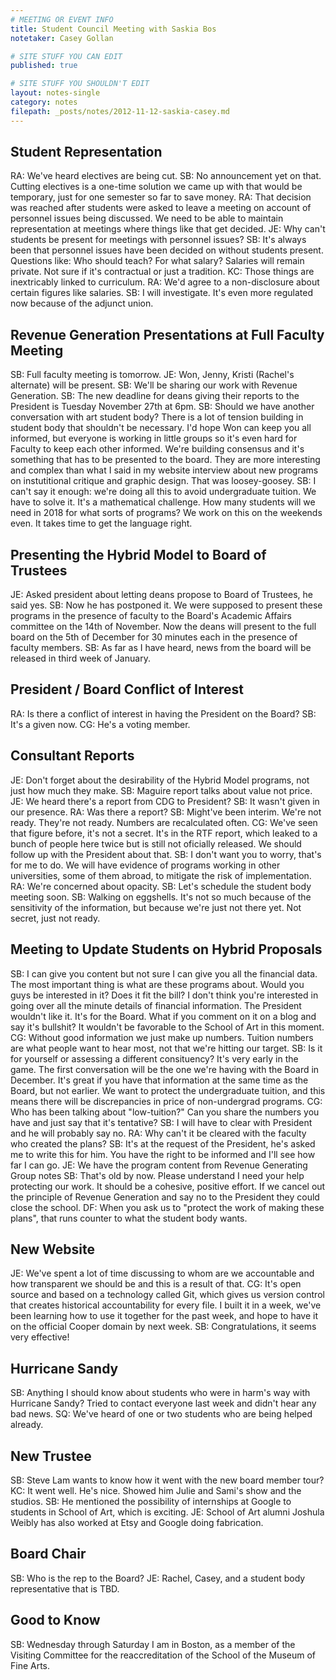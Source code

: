```yaml
---
# MEETING OR EVENT INFO
title: Student Council Meeting with Saskia Bos
notetaker: Casey Gollan

# SITE STUFF YOU CAN EDIT
published: true

# SITE STUFF YOU SHOULDN'T EDIT
layout: notes-single
category: notes
filepath: _posts/notes/2012-11-12-saskia-casey.md
---
```


## Student Representation

RA: We've heard electives are being cut.
SB: No announcement yet on that. Cutting electives is a one-time solution we came up with that would be temporary, just for one semester so far to save money.
RA: That decision was reached after students were asked to leave a meeting on account of personnel issues being discussed. We need to be able to maintain representation at meetings where things like that get decided.
JE: Why can't students be present for meetings with personnel issues?
SB: It's always been that personnel issues have been decided on without students present. Questions like: Who should teach? For what salary? Salaries will remain private. Not sure if it's contractual or just a tradition.
KC: Those things are inextricably linked to curriculum.
RA: We'd agree to a non-disclosure about certain figures like salaries.
SB: I will investigate. It's even more regulated now because of the adjunct union.

## Revenue Generation Presentations at Full Faculty Meeting

SB: Full faculty meeting is tomorrow.
JE: Won, Jenny, Kristi (Rachel's alternate) will be present.
SB: We'll be sharing our work with Revenue Generation.
SB: The new deadline for deans giving their reports to the President is Tuesday November 27th at 6pm.
SB: Should we have another conversation with art student body? There is a lot of tension building in student body that shouldn't be necessary. I'd hope Won can keep you all informed, but everyone is working in little groups so it's even hard for Faculty to keep each other informed. We're building consensus and it's something that has to be presented to the board. They are more interesting and complex than what I said in my website interview about new programs on instutitional critique and graphic design. That was loosey-goosey.
SB: I can't say it enough: we're doing all this to avoid undergraduate tuition. We have to solve it. It's a mathematical challenge. How many students will we need in 2018 for what sorts of programs? We work on this on the weekends even. It takes time to get the language right.

## Presenting the Hybrid Model to Board of Trustees

JE: Asked president about letting deans propose to Board of Trustees, he said yes.
SB: Now he has postponed it. We were supposed to present these programs in the presence of faculty to the Board's Academic Affairs committee on the 14th of November. Now the deans will present to the full board on the 5th of December for 30 minutes each in the presence of faculty members.
SB: As far as I have heard, news from the board will be released in third week of January.

## President / Board Conflict of Interest

RA: Is there a conflict of interest in having the President on the Board?
SB: It's a given now.
CG: He's a voting member.

## Consultant Reports

JE: Don't forget about the desirability of the Hybrid Model programs, not just how much they make.
SB: Maguire report talks about value not price.
JE: We heard there's a report from CDG to President?
SB: It wasn't given in our presence.
RA: Was there a report?
SB: Might've been interim. We're not ready. They're not ready. Numbers are recalculated often.
CG: We've seen that figure before, it's not a secret. It's in the RTF report, which leaked to a bunch of people here twice but is still not oficially released. We should follow up with the President about that.
SB: I don't want you to worry, that's for me to do. We will have evidence of programs working in other universities, some of them abroad, to mitigate the risk of implementation.
RA: We're concerned about opacity.
SB: Let's schedule the student body meeting soon.
SB: Walking on eggshells. It's not so much because of the sensitivity of the information, but because we're just not there yet. Not secret, just not ready.

## Meeting to Update Students on Hybrid Proposals

SB: I can give you content but not sure I can give you all the financial data. The most important thing is what are these programs about. Would you guys be interested in it? Does it fit the bill?  I don't think you're interested in going over all the minute details of financial information. The President wouldn't like it. It's for the Board. What if you comment on it on a blog and say it's bullshit? It wouldn't be favorable to the School of Art in this moment.
CG: Without good information we just make up numbers. Tuition numbers are what people want to hear most, not that we're hitting our target.
SB: Is it for yourself or assessing a different consituency? It's very early in the game. The first conversation will be the one we're having with the Board in December. It's great if you have that information at the same time as the Board, but not earlier. We want to protect the undergraduate tuition, and this means there will be discrepancies in price of non-undergrad programs.
CG: Who has been talking about "low-tuition?" Can you share the numbers you have and just say that it's tentative?
SB: I will have to clear with President and he will probably say no.
RA: Why can't it be cleared with the faculty who created the plans?
SB: It's at the request of the President, he's asked me to write this for him. You have the right to be informed and I'll see how far I can go.
JE: We have the program content from Revenue Generating Group notes
SB: That's old by now. Please understand I need your help protecting our work. It should be a cohesive, positive effort. If we cancel out the principle of Revenue Generation and say no to the President they could close the school.
DF: When you ask us to "protect the work of making these plans", that runs counter to what the student body wants.

## New Website

JE: We've spent a lot of time discussing to whom are we accountable and how transparent we should be and this is a result of that.
CG: It's open source and based on a technology called Git, which gives us version control that creates historical accountability for every file. I built it in a week, we've been learning how to use it together for the past week, and hope to have it on the official Cooper domain by next week.
SB: Congratulations, it seems very effective!

## Hurricane Sandy

SB: Anything I should know about students who were in harm's way with Hurricane Sandy? Tried to contact everyone last week and didn't hear any bad news.
SQ: We've heard of one or two students who are being helped already.

## New Trustee

SB: Steve Lam wants to know how it went with the new board member tour?
KC: It went well. He's nice. Showed him Julie and Sami's show and the studios.
SB: He mentioned the possibility of internships at Google to students in School of Art, which is exciting.
JE: School of Art alumni Joshula Weibly has also worked at Etsy and Google doing fabrication.

## Board Chair

SB: Who is the rep to the Board?
JE: Rachel, Casey, and a student body representative that is TBD.

## Good to Know

SB: Wednesday through Saturday I am in Boston, as a member of the Visiting Committee for the reaccreditation of the School of the Museum of Fine Arts.